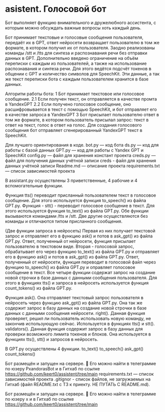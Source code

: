 ﻿# asistent. Голосовой бот

Бот выполняет функцию внимательного и дружелюбного ассистента, с которым можно обсуждать важные вопросы хоть каждый день.

Бот принимает текстовые и голосовые сообщения пользователя, передаёт их в GPT, ответ нейросети возвращает пользователю
в том же формате, в котором получил их от пользователя. Заодно реализованы команды /stt и /tts для  синтеза и распознавания
речи без отправки данных в GPT.
Дополнительно введено ограничение на объём переписки с каждым из пользователей, а также на использование распознавания и
синтеза речи. Для этого ведётся подсчёт токенов в общении с GPT и количество символов для SpeechKit. Эти данные, а так же
текст переписки бота с каждым пользователем хранится в базе данных.

Алгоритм работы бота:
1   Бот принимает текстовое или голосовое сообщение.
2.1 Если получен текст, он отправляется в качестве промта в YandexGPT
2.2 Если получено голосовое сообщение, оно расшифровывается в текст с помощью SpeechKit, и бот отправляет его в качестве
    запроса в YandexGPT
3   Бот присылает пользователю ответ в том же формате, в котором пользователь присылал запрос: текст в ответ на текст,
    голос в ответ на голос. Для создания голосового сообщения бот отправляет сгенерированный YandexGPT текст в SpeechKit.

Для лучшего ориентирования в коде.
bot.py — код бота
ds.py — код для работы с базой данных
GPT.py — код для работы с Yandex GPT и SpeechKit
config.py — файл для хранения констант проекта
creds.py — файл для получения данных учётной записи
creds - файл для хранения данных учётной записи
Readme.md — описание проекта
requirements.txt — список зависимостей проекта

В assistant.py осуществлены 3 приветственные, 4 рабочие и 4 вспомогательные функции.

Функция tts() переводит присланный пользователем текст в голосовое сообщение. Для этого используется функция
to_speech() из файла GPT.py.
Функция - stt() - переводит голосовое сообщение в текст. Для этого используется функция to_text() из файла GPT.py.
Обе функции вызываются командами /tts и /stt. Две другие осуществляются без команды и отличаются типом присланного
сообщения.

(Две функции запроса в нейросеть)
Первая из них получает текстовой запрос и отправляет его в функцию ask() и потов в ask_gpt() из файла GPT.py. Ответ,
полученный от нейросети, функция присылает пользователю в текстовом виде.
Вторая - голосовой запрос, обрабатывает его через функцию to_text() из файла GPT.py и отправляет его в
функцию ask() и потов в ask_gpt() из файла GPT.py. Ответ, полученный от нейросети, функция переводит в голосовой файл
через функцию to_speech() из файла GPT.py и оправляет голосовое сообщение в текст.
Все четыре функции содержат запрос на создание новой строчки в базе данных с данными сообщения пользователя. Для этого в
функциях tts() и запроса в нейросеть используется функция count_tokens() из файла GPT.py.

Функция ask(). Она отправляет текстовый запрос пользователя в нейросеть через функцию ask_gpt() из файла GPT.py. Она так
же содержит запрос в базу данных на создание новой строчки в базе данных с данными сообщения нейросети.
right(). Данная функция проверяет, решил ли пользователь использовать новую команду, не закончив использующую сейчас.
Используется в функциях tts() и stt().
validators(). Данная функция содержит запрос в базу данных для проверки возможного лимита токенов и блоков. Она
используется в функциях tts(), stt() и запросов в нейросеть.


В GPT.py осуществлены 4 функции.
to_text()
to_speech()
ask_gpt()
count_tokens()

Бот размещён и запущен на сервере.
📸
Его можно найти в телеграмме по юзеру PxandorasBot и в Гитхаб по ссылке https://github.com/keert0/assistent/tree/main
requirements.txt — список зависимостей проекта
.gitignor - список файлов, не загружаемых на Гитхаб (файл README.txt c ТЗ к приекту. НЕ ПУТАТЬ С README.md).

Бот размещён и запущен на сервере.
📸
Его можно найти в телеграмме по юзеру х и в Гитхаб по ссылке https://github.com/keert0/assistent/tree/main
